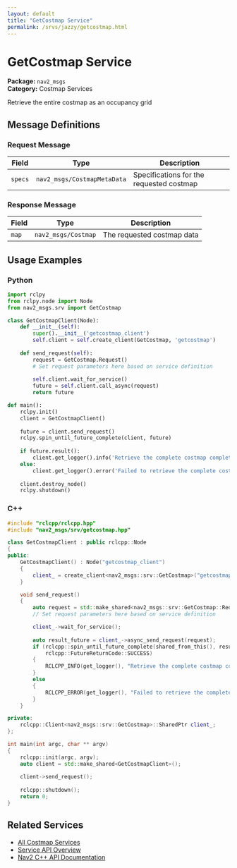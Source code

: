 ```yaml
---
layout: default
title: "GetCostmap Service"
permalink: /srvs/jazzy/getcostmap.html
---
```


# GetCostmap Service

**Package:** `nav2_msgs`  
**Category:** Costmap Services

Retrieve the entire costmap as an occupancy grid

## Message Definitions

### Request Message

| Field | Type | Description |
|-------|------|-------------|
| `specs` | `nav2_msgs/CostmapMetaData` | Specifications for the requested costmap |


### Response Message

| Field | Type | Description |
|-------|------|-------------|
| `map` | `nav2_msgs/Costmap` | The requested costmap data |


## Usage Examples

### Python

```python
import rclpy
from rclpy.node import Node
from nav2_msgs.srv import GetCostmap

class GetCostmapClient(Node):
    def __init__(self):
        super().__init__('getcostmap_client')
        self.client = self.create_client(GetCostmap, 'getcostmap')
        
    def send_request(self):
        request = GetCostmap.Request()
        # Set request parameters here based on service definition
        
        self.client.wait_for_service()
        future = self.client.call_async(request)
        return future

def main():
    rclpy.init()
    client = GetCostmapClient()
    
    future = client.send_request()
    rclpy.spin_until_future_complete(client, future)
    
    if future.result():
        client.get_logger().info('Retrieve the complete costmap completed')
    else:
        client.get_logger().error('Failed to retrieve the complete costmap')
        
    client.destroy_node()
    rclpy.shutdown()
```

### C++

```cpp
#include "rclcpp/rclcpp.hpp"
#include "nav2_msgs/srv/getcostmap.hpp"

class GetCostmapClient : public rclcpp::Node
{
public:
    GetCostmapClient() : Node("getcostmap_client")
    {
        client_ = create_client<nav2_msgs::srv::GetCostmap>("getcostmap");
    }

    void send_request()
    {
        auto request = std::make_shared<nav2_msgs::srv::GetCostmap::Request>();
        // Set request parameters here based on service definition

        client_->wait_for_service();
        
        auto result_future = client_->async_send_request(request);
        if (rclcpp::spin_until_future_complete(shared_from_this(), result_future) ==
            rclcpp::FutureReturnCode::SUCCESS)
        {
            RCLCPP_INFO(get_logger(), "Retrieve the complete costmap completed");
        }
        else
        {
            RCLCPP_ERROR(get_logger(), "Failed to retrieve the complete costmap");
        }
    }

private:
    rclcpp::Client<nav2_msgs::srv::GetCostmap>::SharedPtr client_;
};

int main(int argc, char ** argv)
{
    rclcpp::init(argc, argv);
    auto client = std::make_shared<GetCostmapClient>();
    
    client->send_request();
    
    rclcpp::shutdown();
    return 0;
}
```

## Related Services

- [All Costmap Services](/jazzy/srvs/index.html#costmap-services)
- [Service API Overview](/jazzy/srvs/index.html)
- [Nav2 C++ API Documentation](/jazzy/html/index.html)